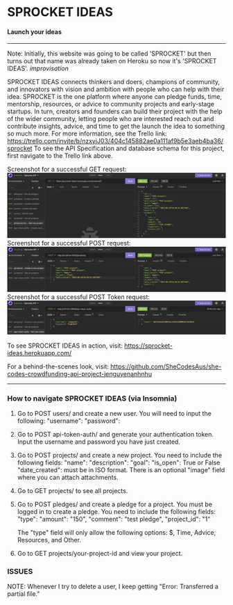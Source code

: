 # SPROCKET IDEAS
#### Launch your ideas

***

Note: Initially, this website was going to be called 'SPROCKET' but then turns out that name was already taken on Heroku so now it's 'SPROCKET IDEAS'. *improvisation*

SPROCKET IDEAS connects thinkers and doers, champions of community, and innovators with vision and ambition with people who can help with their idea. SPROCKET is the one platform where anyone can pledge funds, time, mentorship, resources, or advice to community projects and early-stage startups. In turn, creators and founders can build their project with the help of the wider community, letting people who are interested reach out and contribute insights, advice, and time to get the launch the idea to something so much more. 
For more information, see the Trello link: https://trello.com/invite/b/nzxyiJ03/404c145882ae0a111af9b5e3aeb4ba36/sprocket
To see the API Specification and database schema for this project, first navigate to the Trello link above.

Screenshot for a successful GET request: ![](Screenshots/GETProject.png)
Screenshot for a successful POST request: ![](Screenshots/POSTProject.png)
Screenshot for a successful POST Token request: ![](Screenshots/POSTToken.png)

To see SPROCKET IDEAS in action, visit: https://sprocket-ideas.herokuapp.com/

For a behind-the-scenes look, visit: https://github.com/SheCodesAus/she-codes-crowdfunding-api-project-jenguyenanhnhu
***

### How to navigate SPROCKET IDEAS (via Insomnia)
1. Go to POST users/ and create a new user.
    You will need to input the following: 
        "username":
        "password":

2. Go to POST api-token-auth/ and generate your authentication token.
    Input the username and password you have just created. 

3. Go to POST projects/ and create a new project.
    You need to include the following fields: 
        "name":
        "description":
        "goal":
        "is_open": True or False
        "date_created": must be in ISO format.
    There is an optional "image" field where you can attach attachments.

4. Go to GET projects/ to see all projects.

5. Go to POST pledges/ and create a pledge for a project.
    You must be logged in to create a pledge. You need to include the following fields:
	    "type": 
	    "amount": "150",
	    "comment": "test pledge",
	    "project_id": "1"

    The "type" field will only allow the following options: $, Time, Advice, Resources, and Other.


6. Go to GET projects/your-project-id and view your project.

### ISSUES
NOTE: Whenever I try to delete a user, I keep getting "Error: Transferred a partial file."